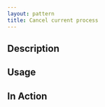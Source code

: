 ```yaml
---
layout: pattern
title: Cancel current process
---
```



## Description


## Usage



## In Action



